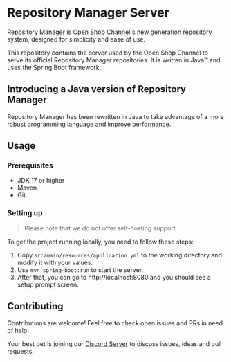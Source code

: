 # Repository Manager Server
Repository Manager is Open Shop Channel's new generation repository system, designed for simplicity and ease of use.

This repository contains the server used by the Open Shop Channel to serve its official Repository Manager repositories. It is written in Java™ and uses the Spring Boot framework.

## Introducing a Java version of Repository Manager
Repository Manager has been rewritten in Java to take advantage of a more robust programming language and improve performance.

## Usage

### Prerequisites
- JDK 17 or higher
- Maven
- Git

### Setting up
> Please note that we do not offer self-hosting support.

To get the project running locally, you need to follow these steps:

1. Copy `src/main/resources/application.yml` to the working directory and modify it with your values.
2. Use `mvn spring-boot:run` to start the server.
3. After that, you can go to http://localhost:8080 and you should see a setup prompt screen.

## Contributing
Contributions are welcome! Feel free to check open issues and PRs in need of help.

Your best bet is joining our [Discord Server](https://discord.gg/osc) to discuss issues, ideas and pull requests. 
